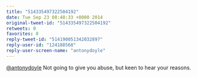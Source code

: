 ```yaml
---
title: "514335497322504192"
date: Tue Sep 23 08:48:33 +0000 2014
original-tweet-id: "514335497322504192"
retweets: 0
favorites: 0
reply-tweet-id: "514190051342032897"
reply-user-id: "124188568"
reply-user-screen-name: "antonydoyle"
---
```

<a href="https://twitter.com/antonydoyle">@antonydoyle</a> Not going to give you abuse, but keen to hear your reasons.
